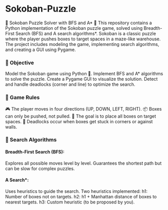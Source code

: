 # Sokoban-Puzzle
🧩 Sokoban Puzzle Solver with BFS and A* 🚀
This repository contains a Python implementation of the Sokoban puzzle game, solved using Breadth-First Search (BFS) and A search algorithms*. Sokoban is a classic puzzle where the player pushes boxes to target spaces in a maze-like warehouse. The project includes modeling the game, implementing search algorithms, and creating a GUI using Pygame.
### 🎯 Objective
Model the Sokoban game using Python 🐍.
Implement BFS and A* algorithms to solve the puzzle.
Create a Pygame GUI to visualize the solution.
Detect and handle deadlocks (corner and line) to optimize the search.

### 📜 Game Rules
🎮 The player moves in four directions (UP, DOWN, LEFT, RIGHT).
📦 Boxes can only be pushed, not pulled.
🎯 The goal is to place all boxes on target spaces.
🚫 Deadlocks occur when boxes get stuck in corners or against walls.
### 🧠 Search Algorithms
#### Breadth-First Search (BFS):
Explores all possible moves level by level.
Guarantees the shortest path but can be slow for complex puzzles.
#### A Search*:
Uses heuristics to guide the search.
Two heuristics implemented:
h1: Number of boxes not on targets.
h2: h1 + Manhattan distance of boxes to nearest targets.
h3: Custom heuristic (to be proposed by you).

